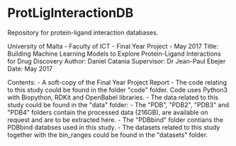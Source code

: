 # ProtLigInteractionDB
Repository for protein-ligand interaction databases.

University of Malta - Faculty of ICT - Final Year Project - May 2017
Title: Building Machine Learning Models to Explore Protein-Ligand Interactions for Drug Discovery
Author: Daniel Catania
Supervisor: Dr Jean-Paul Ebejer
Date: May 2017

Contents:
	- A soft-copy of the Final Year Project Report
	- The code relating to this study could be found in the folder "code" folder. Code uses Python3 with Biopython, RDKit and OpenBabel libraries.
	- The data related to this study could be found in the "data" folder:
		- The "PDB", "PDB2", "PDB3" and "PDB4" folders contain the processed data (216GB), are available on request and are to be extracted here.
		- The "PDBbind" folder contians the PDBbind databses used in this study.
	- The datasets related to this study together with the bin_ranges could be found in the "datasets" folder.
